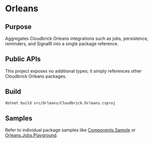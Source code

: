 # Orleans

## Purpose
Aggregates Cloudbrick Orleans integrations such as jobs, persistence, reminders, and SignalR into a single package reference.

## Public APIs
This project exposes no additional types; it simply references other Cloudbrick Orleans packages.

## Build
```bash
dotnet build src/Orleans/Cloudbrick.Orleans.csproj
```

## Samples
Refer to individual package samples like [Components.Sample](../../samples/Components.Sample) or [Orleans.Jobs.Playground](../../samples/Orleans.Jobs.Playground).
